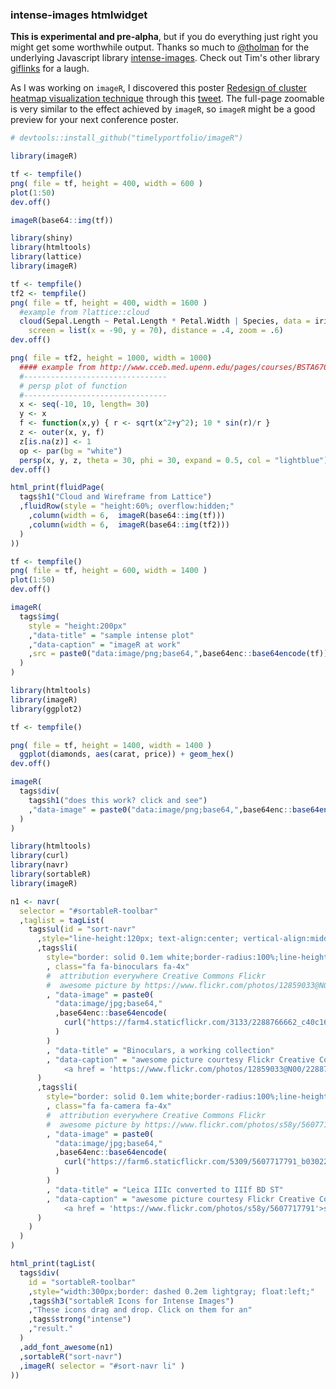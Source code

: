 ### intense-images htmlwidget

**This is experimental and pre-alpha**, but if you do everything just right you might get some worthwhile output.  Thanks so much to [@tholman](https://github.com/tholman) for the underlying Javascript library [intense-images](http://tholman.com/intense-images).  Check out Tim's other library [giflinks](http://tholman.com/giflinks/) for a laugh.


As I was working on `imageR`, I discovered this poster [Redesign of cluster heatmap visualization technique](http://vizbi.org/Posters/2015/B04) through this [tweet](https://twitter.com/QuartzBio/status/580740607758467072).  The full-page zoomable is very similar to the effect achieved by `imageR`, so `imageR` might be a good preview for your next conference poster.

```r
# devtools::install_github("timelyportfolio/imageR")

library(imageR)

tf <- tempfile()
png( file = tf, height = 400, width = 600 )
plot(1:50)
dev.off()

imageR(base64::img(tf))
```

```r
library(shiny)
library(htmltools)
library(lattice)
library(imageR)

tf <- tempfile()
tf2 <- tempfile()
png( file = tf, height = 400, width = 1600 )
  #example from ?lattice::cloud
  cloud(Sepal.Length ~ Petal.Length * Petal.Width | Species, data = iris,
    screen = list(x = -90, y = 70), distance = .4, zoom = .6)
dev.off()

png( file = tf2, height = 1000, width = 1000)
  #### example from http://www.cceb.med.upenn.edu/pages/courses/BSTA670/2012/R_3D_plot_ex.r
  #--------------------------------
  # persp plot of function
  #--------------------------------
  x <- seq(-10, 10, length= 30)
  y <- x
  f <- function(x,y) { r <- sqrt(x^2+y^2); 10 * sin(r)/r }
  z <- outer(x, y, f)
  z[is.na(z)] <- 1
  op <- par(bg = "white")
  persp(x, y, z, theta = 30, phi = 30, expand = 0.5, col = "lightblue")
dev.off()

html_print(fluidPage(
  tags$h1("Cloud and Wireframe from Lattice")
  ,fluidRow(style = "height:60%; overflow:hidden;"
    ,column(width = 6,  imageR(base64::img(tf)))
    ,column(width = 6,  imageR(base64::img(tf2)))
  )
))
```

```r
tf <- tempfile()
png( file = tf, height = 600, width = 1400 )
plot(1:50)
dev.off()

imageR(
  tags$img(
    style = "height:200px"
    ,"data-title" = "sample intense plot"
    ,"data-caption" = "imageR at work"
    ,src = paste0("data:image/png;base64,",base64enc::base64encode(tf))
  )
)
```

```r
library(htmltools)
library(imageR)
library(ggplot2)

tf <- tempfile()

png( file = tf, height = 1400, width = 1400 )
  ggplot(diamonds, aes(carat, price)) + geom_hex()
dev.off()

imageR(
  tags$div(
    tags$h1("does this work? click and see")
    ,"data-image" = paste0("data:image/png;base64,",base64enc::base64encode(tf))
  )
)
```

```r
library(htmltools)
library(curl)
library(navr)
library(sortableR)
library(imageR)

n1 <- navr(
  selector = "#sortableR-toolbar"
  ,taglist = tagList(
    tags$ul(id = "sort-navr"
      ,style="line-height:120px; text-align:center; vertical-align:middle;"
      ,tags$li(
        style="border: solid 0.1em white;border-radius:100%;line-height:inherit;width:130px;height:130px;"
        , class="fa fa-binoculars fa-4x"
        #  attribution everywhere Creative Commons Flickr
        #  awesome picture by https://www.flickr.com/photos/12859033@N00/2288766662/
        , "data-image" = paste0(
          "data:image/jpg;base64,"
          ,base64enc::base64encode(
            curl("https://farm4.staticflickr.com/3133/2288766662_c40c168b76_o.jpg","rb")
          )
        )
        , "data-title" = "Binoculars, a working collection"
        , "data-caption" = "awesome picture courtesy Flickr Creative Commons
            <a href = 'https://www.flickr.com/photos/12859033@N00/2288766662/'>jlcwalker</a>"
      )        
      ,tags$li(
        style="border: solid 0.1em white;border-radius:100%;line-height:inherit;width:130px;height:130px;"
        , class="fa fa-camera fa-4x"
        #  attribution everywhere Creative Commons Flickr
        #  awesome picture by https://www.flickr.com/photos/s58y/5607717791
        , "data-image" = paste0(
          "data:image/jpg;base64,"
          ,base64enc::base64encode(
            curl("https://farm6.staticflickr.com/5309/5607717791_b030229247_o.jpg","rb")
          )
        )
        , "data-title" = "Leica IIIc converted to IIIf BD ST"
        , "data-caption" = "awesome picture courtesy Flickr Creative Commons
            <a href = 'https://www.flickr.com/photos/s58y/5607717791'>s58y</a>"
      )
    )
  )
)

html_print(tagList(
  tags$div(
    id = "sortableR-toolbar"
    ,style="width:300px;border: dashed 0.2em lightgray; float:left;"
    ,tags$h3("sortableR Icons for Intense Images")
    ,"These icons drag and drop. Click on them for an"
    ,tags$strong("intense")
    ,"result."
  )
  ,add_font_awesome(n1)
  ,sortableR("sort-navr")
  ,imageR( selector = "#sort-navr li" )
))

```
